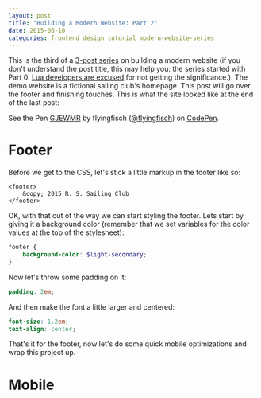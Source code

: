 ```yaml
---
layout: post
title: "Building a Modern Website: Part 2"
date: 2015-06-10
categories: frontend design tutorial modern-website-series
---
```


This is the third of a [3-post series](/modern-website-series/) on building a modern website (if you don't understand the post title, this may help you: the series started with Part 0. [Lua developers are excused](http://stackoverflow.com/questions/2785704/why-do-lua-arraystables-start-at-1-instead-of-0) for not getting the significance.). The demo website is a fictional sailing club's homepage. This post will go over the footer and finishing touches. This is what the site looked like at the end of the last post:

<p data-height="424" data-theme-id="6851" data-slug-hash="GJEWMR" data-default-tab="result" data-user="flyingfisch" class='codepen'>See the Pen <a href='http://codepen.io/flyingfisch/pen/GJEWMR/'>GJEWMR</a> by flyingfisch (<a href='http://codepen.io/flyingfisch'>@flyingfisch</a>) on <a href='http://codepen.io'>CodePen</a>.</p>
<script async src="//assets.codepen.io/assets/embed/ei.js"></script> 

# Footer

Before we get to the CSS, let's stick a little markup in the footer like so:

~~~markup
<footer>
    &copy; 2015 R. S. Sailing Club
</footer>
~~~

OK, with that out of the way we can start styling the footer. Lets start by giving it a background color (remember that we set variables for the color values at the top of the stylesheet):

~~~scss
footer {
    background-color: $light-secondary;
}
~~~

Now let's throw some padding on it:

~~~scss
padding: 2em;
~~~

And then make the font a little larger and centered:

~~~scss
font-size: 1.2em;
text-align: center;
~~~

That's it for the footer, now let's do some quick mobile optimizations and wrap this project up.

# Mobile


